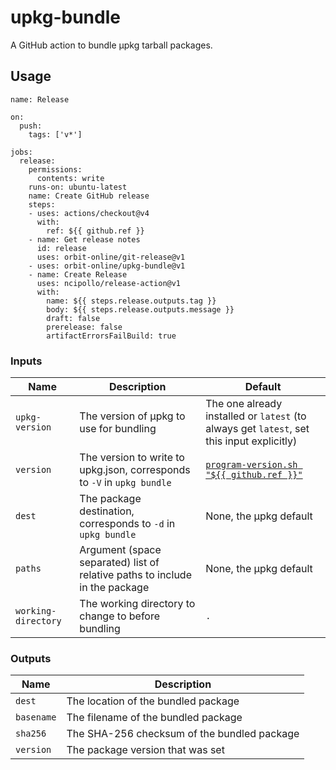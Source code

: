 # upkg-bundle

A GitHub action to bundle μpkg tarball packages.

## Usage

```
name: Release

on:
  push:
    tags: ['v*']

jobs:
  release:
    permissions:
      contents: write
    runs-on: ubuntu-latest
    name: Create GitHub release
    steps:
    - uses: actions/checkout@v4
      with:
        ref: ${{ github.ref }}
    - name: Get release notes
      id: release
      uses: orbit-online/git-release@v1
    - uses: orbit-online/upkg-bundle@v1
    - name: Create Release
      uses: ncipollo/release-action@v1
      with:
        name: ${{ steps.release.outputs.tag }}
        body: ${{ steps.release.outputs.message }}
        draft: false
        prerelease: false
        artifactErrorsFailBuild: true
```

### Inputs

| Name                | Description                                                                 | Default                                                                                     |
| ------------------- | --------------------------------------------------------------------------- | ------------------------------------------------------------------------------------------- |
| `upkg-version`      | The version of μpkg to use for bundling                                     | The one already installed or `latest` (to always get `latest`, set this input explicitly)   |
| `version`           | The version to write to upkg.json, corresponds to `-V` in `upkg bundle`     | [`program-version.sh "${{ github.ref }}"`](https://github.com/orbit-online/program-version) |
| `dest`              | The package destination, corresponds to `-d` in `upkg bundle`               | None, the μpkg default                                                                      |
| `paths`             | Argument (space separated) list of relative paths to include in the package | None, the μpkg default                                                                      |
| `working-directory` | The working directory to change to before bundling                          | `.`                                                                                         |

### Outputs

| Name       | Description                                 |
| ---------- | ------------------------------------------- |
| `dest`     | The location of the bundled package         |
| `basename` | The filename of the bundled package         |
| `sha256`   | The SHA-256 checksum of the bundled package |
| `version`  | The package version that was set            |
